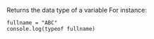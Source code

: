 Returns the data type of a variable
For instance:
```run-js
fullname = "ABC"
console.log(typeof fullname)
```
